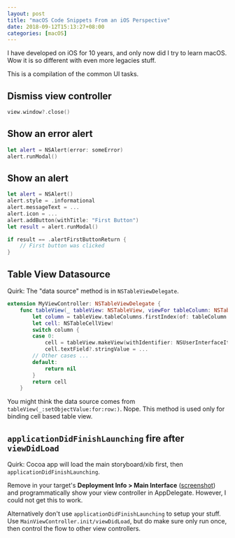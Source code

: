 ```yaml
---
layout: post
title: "macOS Code Snippets From an iOS Perspective"
date: 2018-09-12T15:13:27+08:00
categories: [macOS]
---
```


I have developed on iOS for 10 years, and only now did I try to learn macOS. Wow it is so different with even more legacies stuff.

This is a compilation of the common UI tasks.

## Dismiss view controller

```swift
view.window?.close()
```

## Show an error alert

```swift
let alert = NSAlert(error: someError)
alert.runModal()
```

## Show an alert

```swift
let alert = NSAlert()
alert.style = .informational
alert.messageText = ...
alert.icon = ...
alert.addButton(withTitle: "First Button")
let result = alert.runModal()

if result == .alertFirstButtonReturn {
    // First button was clicked
}
```

## Table View Datasource

Quirk: The "data source" method is in `NSTableViewDelegate`.

```swift
extension MyViewController: NSTableViewDelegate {
    func tableView(_ tableView: NSTableView, viewFor tableColumn: NSTableColumn?, row: Int) -> NSView? {
        let column = tableView.tableColumns.firstIndex(of: tableColumn!)!
        let cell: NSTableCellView!
        switch column {
        case 0:
            cell = tableView.makeView(withIdentifier: NSUserInterfaceItemIdentifier(rawValue: "foo"), owner: nil) as? NSTableCellView
            cell.textField?.stringValue = ...
        // Other cases ...
        default:
            return nil
        }
        return cell
    }
```

You might think the data source comes from `tableView(_:setObjectValue:for:row:)`. Nope. This method is used only for binding cell based table view.

## `applicationDidFinishLaunching` fire after `viewDidLoad`

Quirk: Cocoa app will load the main storyboard/xib first, then `applicationDidFinishLaunching`.

Remove in your target's **Deployment Info > Main Interface** ([screenshot](/2018/04/04/setup-appdelegate-without-storyboard/)) and programmatically show your view controller in AppDelegate. However, I could not get this to work.

Alternatively don't use `applicationDidFinishLaunching` to setup your stuff. Use `MainViewController.init/viewDidLoad`, but do make sure only run once, then control the flow to other view controllers.

##

```swift
```

##

```swift
```

##

```swift
```

##

```swift
```

##

```swift
```
